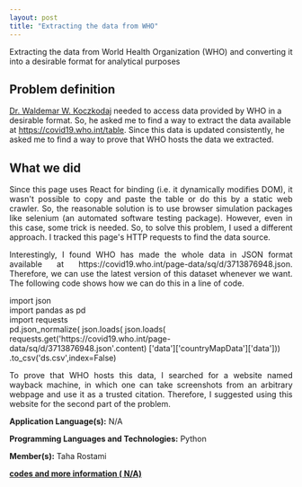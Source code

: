```yaml
---
layout: post
title: "Extracting the data from WHO"
---
```


<p align="justify"> 
Extracting the data from World Health Organization (WHO) and converting it into a desirable format for analytical purposes
</p>

## Problem definition
[Dr. Waldemar W. Koczkodaj](https://scholar.google.com/citations?hl=en&user=N3hztTAAAAAJ&view_op=list_works&sortby=pubdate) needed to access data provided by WHO in a desirable format. So, he asked me to find a way to extract the data available at https://covid19.who.int/table. Since this data is updated consistently, he asked me to find a way to prove that WHO hosts the data we extracted.

## What we did

<p align="justify"> 
Since this page uses React for binding (i.e. it dynamically modifies DOM), it wasn't possible to copy and paste the table or do this by a static web crawler. So, the reasonable solution is to use browser simulation packages like selenium (an automated software testing package). However, even in this case, some trick is needed. So, to solve this problem, I used a different approach. I tracked this page's HTTP requests to find the data source.  
</p>

<p align="justify"> 
Interestingly, I found WHO has made the whole data in JSON format available at https://covid19.who.int/page-data/sq/d/3713876948.json. Therefore, we can use the latest version of this dataset whenever we want. The following code shows how we can do this in a line of code.
</p>

<div class="w3-code notranslate">
import json<br>
import pandas as pd<br>
import requests<br>
pd.json_normalize(
   json.loads(
     json.loads(
       requests.get('https://covid19.who.int/page-data/sq/d/3713876948.json'.content)
       ['data']['countryMapData']['data']))
       .to_csv('ds.csv',index=False)
</div>



<p align="justify"> 
To prove that WHO hosts this data, I searched for a website named wayback machine, in which one can take screenshots from an arbitrary webpage and use it as a trusted citation. Therefore, I suggested using this website for the second part of the problem.
</p>

**Application Language(s):** N/A

**Programming Languages and Technologies:** Python

**Member(s):** Taha Rostami

**[codes and more information ( N/A)](#)**
